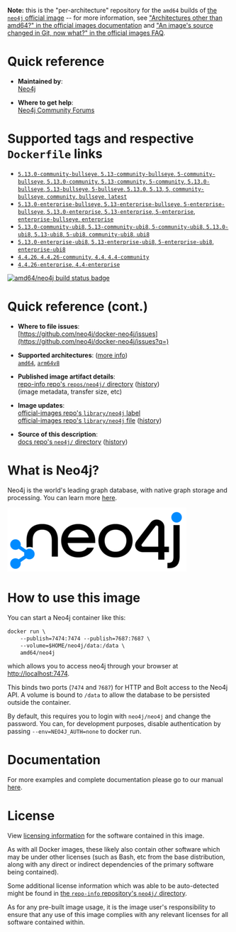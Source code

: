 <!--

********************************************************************************

WARNING:

    DO NOT EDIT "neo4j/README.md"

    IT IS AUTO-GENERATED

    (from the other files in "neo4j/" combined with a set of templates)

********************************************************************************

-->

**Note:** this is the "per-architecture" repository for the `amd64` builds of [the `neo4j` official image](https://hub.docker.com/_/neo4j) -- for more information, see ["Architectures other than amd64?" in the official images documentation](https://github.com/docker-library/official-images#architectures-other-than-amd64) and ["An image's source changed in Git, now what?" in the official images FAQ](https://github.com/docker-library/faq#an-images-source-changed-in-git-now-what).

# Quick reference

-	**Maintained by**:  
	[Neo4j](https://github.com/neo4j/docker-neo4j)

-	**Where to get help**:  
	[Neo4j Community Forums](https://community.neo4j.com)

# Supported tags and respective `Dockerfile` links

-	[`5.13.0-community-bullseye`, `5.13-community-bullseye`, `5-community-bullseye`, `5.13.0-community`, `5.13-community`, `5-community`, `5.13.0-bullseye`, `5.13-bullseye`, `5-bullseye`, `5.13.0`, `5.13`, `5`, `community-bullseye`, `community`, `bullseye`, `latest`](https://github.com/neo4j/docker-neo4j-publish/blob/63788eb70d504c77dee3cc478ee140eb4e056e6a/5.13.0/bullseye/community/Dockerfile)
-	[`5.13.0-enterprise-bullseye`, `5.13-enterprise-bullseye`, `5-enterprise-bullseye`, `5.13.0-enterprise`, `5.13-enterprise`, `5-enterprise`, `enterprise-bullseye`, `enterprise`](https://github.com/neo4j/docker-neo4j-publish/blob/63788eb70d504c77dee3cc478ee140eb4e056e6a/5.13.0/bullseye/enterprise/Dockerfile)
-	[`5.13.0-community-ubi8`, `5.13-community-ubi8`, `5-community-ubi8`, `5.13.0-ubi8`, `5.13-ubi8`, `5-ubi8`, `community-ubi8`, `ubi8`](https://github.com/neo4j/docker-neo4j-publish/blob/63788eb70d504c77dee3cc478ee140eb4e056e6a/5.13.0/ubi8/community/Dockerfile)
-	[`5.13.0-enterprise-ubi8`, `5.13-enterprise-ubi8`, `5-enterprise-ubi8`, `enterprise-ubi8`](https://github.com/neo4j/docker-neo4j-publish/blob/63788eb70d504c77dee3cc478ee140eb4e056e6a/5.13.0/ubi8/enterprise/Dockerfile)
-	[`4.4.26`, `4.4.26-community`, `4.4`, `4.4-community`](https://github.com/neo4j/docker-neo4j-publish/blob/06d08eefe166a90662ea228cfbddce3438bd2732/4.4.26/bullseye/community/Dockerfile)
-	[`4.4.26-enterprise`, `4.4-enterprise`](https://github.com/neo4j/docker-neo4j-publish/blob/06d08eefe166a90662ea228cfbddce3438bd2732/4.4.26/bullseye/enterprise/Dockerfile)

[![amd64/neo4j build status badge](https://img.shields.io/jenkins/s/https/doi-janky.infosiftr.net/job/multiarch/job/amd64/job/neo4j.svg?label=amd64/neo4j%20%20build%20job)](https://doi-janky.infosiftr.net/job/multiarch/job/amd64/job/neo4j/)

# Quick reference (cont.)

-	**Where to file issues**:  
	[https://github.com/neo4j/docker-neo4j/issues](https://github.com/neo4j/docker-neo4j/issues?q=)

-	**Supported architectures**: ([more info](https://github.com/docker-library/official-images#architectures-other-than-amd64))  
	[`amd64`](https://hub.docker.com/r/amd64/neo4j/), [`arm64v8`](https://hub.docker.com/r/arm64v8/neo4j/)

-	**Published image artifact details**:  
	[repo-info repo's `repos/neo4j/` directory](https://github.com/docker-library/repo-info/blob/master/repos/neo4j) ([history](https://github.com/docker-library/repo-info/commits/master/repos/neo4j))  
	(image metadata, transfer size, etc)

-	**Image updates**:  
	[official-images repo's `library/neo4j` label](https://github.com/docker-library/official-images/issues?q=label%3Alibrary%2Fneo4j)  
	[official-images repo's `library/neo4j` file](https://github.com/docker-library/official-images/blob/master/library/neo4j) ([history](https://github.com/docker-library/official-images/commits/master/library/neo4j))

-	**Source of this description**:  
	[docs repo's `neo4j/` directory](https://github.com/docker-library/docs/tree/master/neo4j) ([history](https://github.com/docker-library/docs/commits/master/neo4j))

# What is Neo4j?

Neo4j is the world's leading graph database, with native graph storage and processing. You can learn more [here](http://neo4j.com/developer).

![logo](https://raw.githubusercontent.com/docker-library/docs/56823e63d5b6dd7ddbb9d5d3c4a8947778055d8e/neo4j/logo.png)

# How to use this image

You can start a Neo4j container like this:

```console
docker run \
    --publish=7474:7474 --publish=7687:7687 \
    --volume=$HOME/neo4j/data:/data \
    amd64/neo4j
```

which allows you to access neo4j through your browser at [http://localhost:7474](http://localhost:7474).

This binds two ports (`7474` and `7687`) for HTTP and Bolt access to the Neo4j API. A volume is bound to `/data` to allow the database to be persisted outside the container.

By default, this requires you to login with `neo4j/neo4j` and change the password. You can, for development purposes, disable authentication by passing `--env=NEO4J_AUTH=none` to docker run.

# Documentation

For more examples and complete documentation please go to our manual [here](http://neo4j.com/docs/operations-manual/current/deployment/single-instance/docker/).

# License

View [licensing information](https://neo4j.com/licensing) for the software contained in this image.

As with all Docker images, these likely also contain other software which may be under other licenses (such as Bash, etc from the base distribution, along with any direct or indirect dependencies of the primary software being contained).

Some additional license information which was able to be auto-detected might be found in [the `repo-info` repository's `neo4j/` directory](https://github.com/docker-library/repo-info/tree/master/repos/neo4j).

As for any pre-built image usage, it is the image user's responsibility to ensure that any use of this image complies with any relevant licenses for all software contained within.
